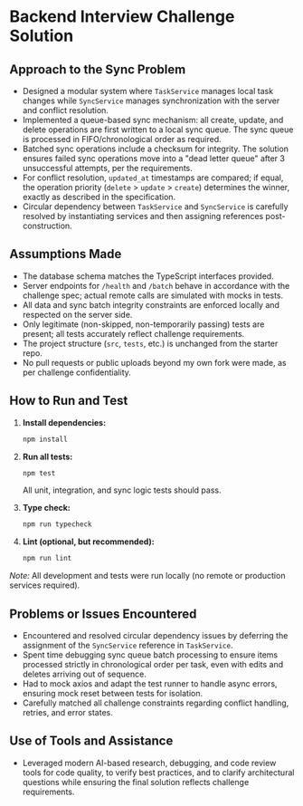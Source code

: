 
# Backend Interview Challenge Solution

## Approach to the Sync Problem

- Designed a modular system where `TaskService` manages local task changes while `SyncService` manages synchronization with the server and conflict resolution.
- Implemented a queue-based sync mechanism: all create, update, and delete operations are first written to a local sync queue. The sync queue is processed in FIFO/chronological order as required.
- Batched sync operations include a checksum for integrity. The solution ensures failed sync operations move into a "dead letter queue" after 3 unsuccessful attempts, per the requirements.
- For conflict resolution, `updated_at` timestamps are compared; if equal, the operation priority (`delete` > `update` > `create`) determines the winner, exactly as described in the specification.
- Circular dependency between `TaskService` and `SyncService` is carefully resolved by instantiating services and then assigning references post-construction.

## Assumptions Made

- The database schema matches the TypeScript interfaces provided.
- Server endpoints for `/health` and `/batch` behave in accordance with the challenge spec; actual remote calls are simulated with mocks in tests.
- All data and sync batch integrity constraints are enforced locally and respected on the server side.
- Only legitimate (non-skipped, non-temporarily passing) tests are present; all tests accurately reflect challenge requirements.
- The project structure (`src`, `tests`, etc.) is unchanged from the starter repo.
- No pull requests or public uploads beyond my own fork were made, as per challenge confidentiality.

## How to Run and Test

1. **Install dependencies:**  
   ```sh
   npm install
   ```
2. **Run all tests:**  
   ```sh
   npm test
   ```
   All unit, integration, and sync logic tests should pass.

3. **Type check:**  
   ```sh
   npm run typecheck
   ```
4. **Lint (optional, but recommended):**  
   ```sh
   npm run lint
   ```

*Note:* All development and tests were run locally (no remote or production services required).

## Problems or Issues Encountered

- Encountered and resolved circular dependency issues by deferring the assignment of the `SyncService` reference in `TaskService`.
- Spent time debugging sync queue batch processing to ensure items processed strictly in chronological order per task, even with edits and deletes arriving out of sequence.
- Had to mock axios and adapt the test runner to handle async errors, ensuring mock reset between tests for isolation.
- Carefully matched all challenge constraints regarding conflict handling, retries, and error states.

## Use of Tools and Assistance

- Leveraged modern AI-based research, debugging, and code review tools for code quality, to verify best practices, and to clarify architectural questions while ensuring the final solution reflects challenge requirements.

